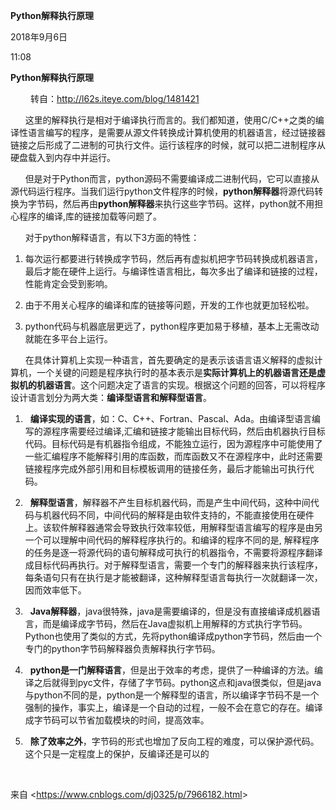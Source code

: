 **Python解释执行原理**

2018年9月6日

11:08

**Python解释执行原理**

 　　转自：<http://l62s.iteye.com/blog/1481421>

      这里的解释执行是相对于编译执行而言的。我们都知道，使用C/C++之类的编译性语言编写的程序，是需要从源文件转换成计算机使用的机器语言，经过链接器链接之后形成了二进制的可执行文件。运行该程序的时候，就可以把二进制程序从硬盘载入到内存中并运行。

      但是对于Python而言，python源码不需要编译成二进制代码，它可以直接从源代码运行程序。当我们运行python文件程序的时候，**python解释器**将源代码转换为字节码，然后再由**python解释器**来执行这些字节码。这样，python就不用担心程序的编译,库的链接加载等问题了。

      对于python解释语言，有以下3方面的特性：

1.  每次运行都要进行转换成字节码，然后再有虚拟机把字节码转换成机器语言，最后才能在硬件上运行。与编译性语言相比，每次多出了编译和链接的过程，性能肯定会受到影响。

2.  由于不用关心程序的编译和库的链接等问题，开发的工作也就更加轻松啦。

3.  python代码与机器底层更远了，python程序更加易于移植，基本上无需改动就能在多平台上运行。

      在具体计算机上实现一种语言，首先要确定的是表示该语言语义解释的虚拟计算机，一个关键的问题是程序执行时的基本表示是**实际计算机上的机器语言还是虚拟机的机器语言**。这个问题决定了语言的实现。根据这个问题的回答，可以将程序设计语言划分为两大类：**编译型语言和解释型语言**。

1.    **编译实现的语言**，如：C、C++、Fortran、Pascal、Ada。由编译型语言编写的源程序需要经过编译,汇编和链接才能输出目标代码，然后由机器执行目标代码。目标代码是有机器指令组成，不能独立运行，因为源程序中可能使用了一些汇编程序不能解释引用的库函数，而库函数又不在源程序中，此时还需要链接程序完成外部引用和目标模板调用的链接任务，最后才能输出可执行代码。

2.    **解释型语言**，解释器不产生目标机器代码，而是产生中间代码，这种中间代码与机器代码不同，中间代码的解释是由软件支持的，不能直接使用在硬件上。该软件解释器通常会导致执行效率较低，用解释型语言编写的程序是由另一个可以理解中间代码的解释程序执行的。和编译的程序不同的是, 解释程序的任务是逐一将源代码的语句解释成可执行的机器指令，不需要将源程序翻译成目标代码再执行。对于解释型语言，需要一个专门的解释器来执行该程序，每条语句只有在执行是才能被翻译，这种解释型语言每执行一次就翻译一次，因而效率低下。

3.    **Java解释器**，java很特殊，java是需要编译的，但是没有直接编译成机器语言，而是编译成字节码，然后在Java虚拟机上用解释的方式执行字节码。Python也使用了类似的方式，先将python编译成python字节码，然后由一个专门的python字节码解释器负责解释执行字节码。

4.    **python是一门解释语言**，但是出于效率的考虑，提供了一种编译的方法。编译之后就得到pyc文件，存储了字节码。python这点和java很类似，但是java与python不同的是，python是一个解释型的语言，所以编译字节码不是一个强制的操作，事实上，编译是一个自动的过程，一般不会在意它的存在。编译成字节码可以节省加载模块的时间，提高效率。

5.    **除了效率之外**，字节码的形式也增加了反向工程的难度，可以保护源代码。这个只是一定程度上的保护，反编译还是可以的

 

来自 \<<https://www.cnblogs.com/dj0325/p/7966182.html>\>
